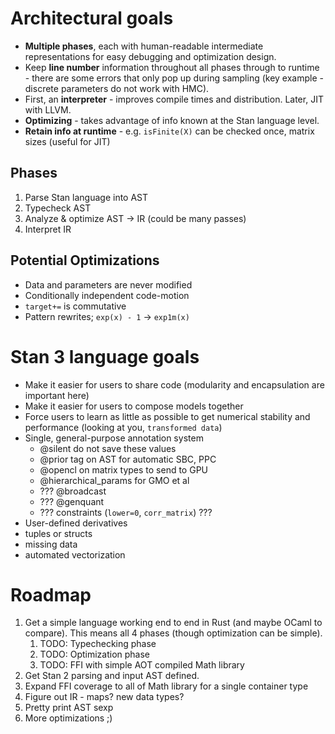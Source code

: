 # Architectural goals
* **Multiple phases**, each with human-readable intermediate representations for easy debugging and optimization design.
* Keep **line number** information throughout all phases through to runtime - there are some errors that only pop up during sampling (key example - discrete parameters do not work with HMC).
* First, an **interpreter** - improves compile times and distribution. Later, JIT with LLVM.
* **Optimizing** - takes advantage of info known at the Stan language level.
* **Retain info at runtime** - e.g. `isFinite(X)` can be checked once, matrix sizes (useful for JIT)

## Phases
1. Parse Stan language into AST
1. Typecheck AST
1. Analyze & optimize AST -> IR (could be many passes)
1. Interpret IR

## Potential Optimizations
* Data and parameters are never modified
* Conditionally independent code-motion
* `target+=` is commutative
* Pattern rewrites; `exp(x) - 1` -> `exp1m(x)`

# Stan 3 language goals
* Make it easier for users to share code (modularity and encapsulation are important here)
* Make it easier for users to compose models together
* Force users to learn as little as possible to get numerical stability and performance (looking at you, `transformed data`)
* Single, general-purpose annotation system
    - @silent do not save these values
    - @prior tag on AST for automatic SBC, PPC
    - @opencl on matrix types to send to GPU
    - @hierarchical_params for GMO et al
    - ??? @broadcast
    - ??? @genquant
    - ??? constraints (`lower=0`, `corr_matrix`) ???
* User-defined derivatives
* tuples or structs
* missing data
* automated vectorization

# Roadmap
1. Get a simple language working end to end in Rust (and maybe OCaml to compare). This means all 4 phases (though optimization can be simple).
    1. TODO: Typechecking phase
    1. TODO: Optimization phase
    1. TODO: FFI with simple AOT compiled Math library
1. Get Stan 2 parsing and input AST defined.
1. Expand FFI coverage to all of Math library for a single container type
1. Figure out IR - maps? new data types?
1. Pretty print AST sexp
1. More optimizations ;)
